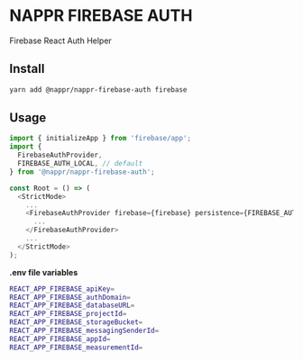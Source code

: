 # NAPPR FIREBASE AUTH

Firebase React Auth Helper

## Install

```bash
yarn add @nappr/nappr-firebase-auth firebase
```

## Usage

```javascript
import { initializeApp } from 'firebase/app';
import {
  FirebaseAuthProvider,
  FIREBASE_AUTH_LOCAL, // default
} from '@nappr/nappr-firebase-auth';

const Root = () => (
  <StrictMode>
    ...
    <FirebaseAuthProvider firebase={firebase} persistence={FIREBASE_AUTH_LOCAL}>
      ...
    </FirebaseAuthProvider>
    ...
  </StrictMode>
);
```

**.env file variables**

```bash
REACT_APP_FIREBASE_apiKey=
REACT_APP_FIREBASE_authDomain=
REACT_APP_FIREBASE_databaseURL=
REACT_APP_FIREBASE_projectId=
REACT_APP_FIREBASE_storageBucket=
REACT_APP_FIREBASE_messagingSenderId=
REACT_APP_FIREBASE_appId=
REACT_APP_FIREBASE_measurementId=
```
